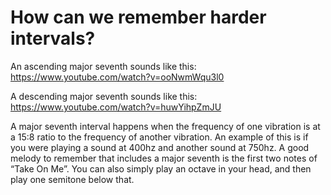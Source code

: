 # How can we remember harder intervals?

An ascending major seventh sounds like this: https://www.youtube.com/watch?v=ooNwmWqu3l0

A descending major seventh sounds like this: https://www.youtube.com/watch?v=huwYihpZmJU

A major seventh interval happens when the frequency of one vibration is at a 15:8 ratio to the frequency of another vibration. An example of this is if you were playing a sound at 400hz and another sound at 750hz. A good melody to remember that includes a major seventh is the first two notes of “Take On Me”. You can also simply play an octave in your head, and then play one semitone below that.
